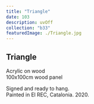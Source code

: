 ```yaml
---
title: "Triangle"
date: 103
description: uvOff
collection: "b33"
featuredImage: ./Triangle.jpg
---
```


## Triangle

Acrylic on wood<br/>
100x100cm wood panel

Signed and ready to hang.<br/>
Painted in El REC, Catalonia. 2020.